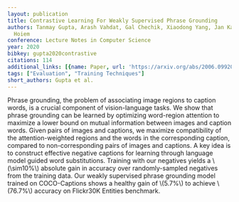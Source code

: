 ```yaml
---
layout: publication
title: Contrastive Learning For Weakly Supervised Phrase Grounding
authors: Tanmay Gupta, Arash Vahdat, Gal Chechik, Xiaodong Yang, Jan Kautz, Derek
  Hoiem
conference: Lecture Notes in Computer Science
year: 2020
bibkey: gupta2020contrastive
citations: 114
additional_links: [{name: Paper, url: 'https://arxiv.org/abs/2006.09920'}]
tags: ["Evaluation", "Training Techniques"]
short_authors: Gupta et al.
---
```

Phrase grounding, the problem of associating image regions to caption words,
is a crucial component of vision-language tasks. We show that phrase grounding
can be learned by optimizing word-region attention to maximize a lower bound on
mutual information between images and caption words. Given pairs of images and
captions, we maximize compatibility of the attention-weighted regions and the
words in the corresponding caption, compared to non-corresponding pairs of
images and captions. A key idea is to construct effective negative captions for
learning through language model guided word substitutions. Training with our
negatives yields a \\(\sim10%\\) absolute gain in accuracy over randomly-sampled
negatives from the training data. Our weakly supervised phrase grounding model
trained on COCO-Captions shows a healthy gain of \\(5.7%\\) to achieve \\(76.7%\\)
accuracy on Flickr30K Entities benchmark.